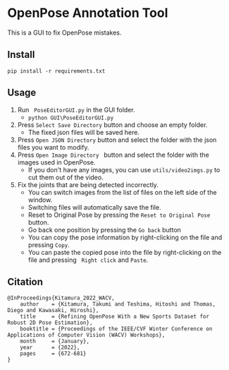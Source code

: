 # OpenPose Annotation Tool
This is a GUI to fix OpenPose mistakes.
## Install
``` pip install -r requirements.txt ```
## Usage
1. Run ``` PoseEditorGUI.py``` in the GUI folder.  
    - ``` python GUI\PoseEditorGUI.py ```
2. Press ``` Select Save Directory ``` button and choose an empty folder.
    - The fixed json files will be saved here. 
3. Press ``` Open JSON Directory ``` button and select the folder with the json files you want to modify. 
4. Press ```Open Image Directory ``` button and select the folder with the images used in OpenPose.
    - If you don't have any images, you can use ``` utils/video2imgs.py ``` to cut them out of the video. 
5. Fix the joints that are being detected incorrectly.
    - You can switch images from the list of files on the left side of the window.
    - Switching files will automatically save the file.
    - Reset to Original Pose by pressing the ``` Reset to Original Pose ``` button.
    - Go back one position by pressing the ``` Go back ``` button
    - You can copy the pose information by right-clicking on the file and pressing ``` Copy ```.
    - You can paste the copied pose into the file by right-clicking on the file and pressing ``` Right click``` and ``` Paste ```.

## Citation
```
@InProceedings{Kitamura_2022_WACV,
    author    = {Kitamura, Takumi and Teshima, Hitoshi and Thomas, Diego and Kawasaki, Hiroshi},
    title     = {Refining OpenPose With a New Sports Dataset for Robust 2D Pose Estimation},
    booktitle = {Proceedings of the IEEE/CVF Winter Conference on Applications of Computer Vision (WACV) Workshops},
    month     = {January},
    year      = {2022},
    pages     = {672-681}
}
```